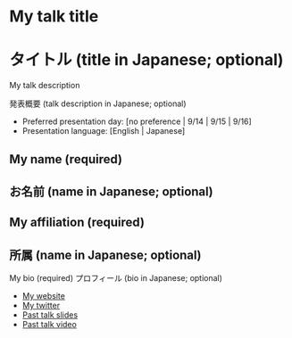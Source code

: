 # My talk title
# タイトル (title in Japanese; optional)

My talk description

発表概要 (talk description in Japanese; optional)

- Preferred presentation day: [no preference | 9/14 | 9/15 | 9/16]
- Presentation language: [English | Japanese]

## My name (required)
## お名前 (name in Japanese; optional)

## My affiliation (required)
## 所属 (name in Japanese; optional)

My bio (required)
プロフィール (bio in Japanese; optional)

- [My website](http://www.example.org)
- [My twitter](https://twitter.com/#!/twitter_handle)
- [Past talk slides](http://www.example.org)
- [Past talk video](http://www.example.org)

